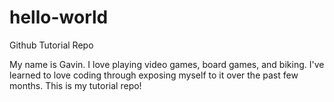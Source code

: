 # hello-world
Github Tutorial Repo

My name is Gavin. I love playing video games, board games, and biking. I've learned to love coding through exposing myself to it over the past few months. This is my tutorial repo!
